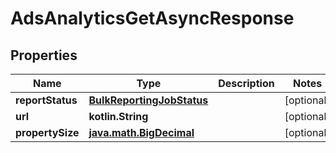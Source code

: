 
# AdsAnalyticsGetAsyncResponse

## Properties
| Name | Type | Description | Notes |
| ------------ | ------------- | ------------- | ------------- |
| **reportStatus** | [**BulkReportingJobStatus**](BulkReportingJobStatus.md) |  |  [optional] |
| **url** | **kotlin.String** |  |  [optional] |
| **propertySize** | [**java.math.BigDecimal**](java.math.BigDecimal.md) |  |  [optional] |



